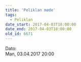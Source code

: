 ```yaml
---
title: 'Peliklan møde'
tags:
  - Peliklan
date_start: 2017-04-03T18:00:00
date_end: 2017-04-03T18:00:00
old_id: 6671
---
```

<div class="field field-type-datetime field-field-tidspunkt">
    <div class="field-items">
            <div class="field-item odd">
                      <div class="field-label-inline-first">
              Dato:&nbsp;</div>
                    Man, 03.04.2017 20:00        </div>
        </div>
</div>